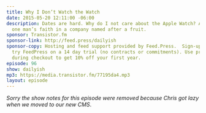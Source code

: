 ```yaml
---
title: Why I Don’t Watch the Watch
date: 2015-05-20 12:11:00 -06:00
description: Dates are hard. Why do I not care about the Apple Watch? A crisis of
  one man’s faith in a company named after a fruit.
sponsor: Transistor.fm
sponsor-link: http://feed.press/dailyish
sponsor-copy: Hosting and feed support provided by Feed.Press.  Sign-up today and
  try FeedPress on a 14 day trial (no contracts or commitments). Use promo code "dailyish"
  during checkout to get 10% off your first year.
episode: 96
show: dailyish
mp3: https://media.transistor.fm/77195da4.mp3
layout: episode
---
```


<em>Sorry the show notes for this episode were removed because Chris got lazy when we moved to our new CMS</em>.

